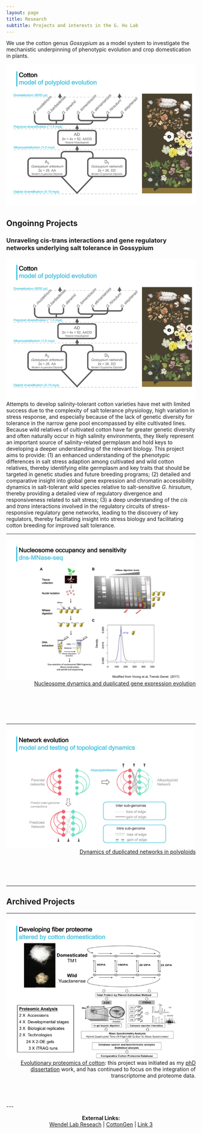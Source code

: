 ```yaml
---
layout: page
title: Research
subtitle: Projects and interests in the G. Hu Lab
---
```


We use the cotton genus *Gossypium* as a model system to investigate the mechanistic underpinning of phenotypic evolution and crop domestication in plants.

![](/research/cottonModel.png)

## Ongoinng Projects

### Unraveling cis-trans interactions and gene regulatory networks underlying salt tolerance in Gossypium
![](/research/cottonModel.png)  
Attempts to develop salinity-tolerant cotton varieties have met with limited success due to the complexity of salt tolerance physiology, high variation in stress response, and especially because of the lack of genetic diversity for tolerance in the narrow gene pool encompassed by elite cultivated lines. Because wild relatives of cultivated cotton have far greater genetic diversity and often naturally occur in high salinity environments, they likely represent an important source of salinity-related germplasm and hold keys to developing a deeper understanding of the relevant biology. This project aims to provide: (1) an enhanced understanding of the phenotypic differences in salt stress adaption among cultivated and wild cotton relatives, thereby identifying elite germplasm and key traits that should be targeted in genetic studies and future breeding programs; (2) detailed and comparative insight into global gene expression and chromatin accessibility dynamics in salt-tolerant wild species relative to salt-sensitive *G. hirsutum*, thereby providing a detailed view of regulatory divergence and responsiveness related to salt stress; (3) a deep understanding of the *cis* and *trans* interactions involved in the regulatory circuits of stress-responsive regulatory gene networks, leading to the discovery of key regulators, thereby facilitating insight into stress biology and facilitating cotton breeding for improved salt tolerance.

---
   
<p align="left">
  <img align="left" src="/research/dns.png" width="500">
</p>

<p align="right">
  <br><br><br><br><br><br>
  <a href="/research/nucleosomeEvo">Nucleosome dynamics and duplicated gene expression evolution</a>
  <br><br><br><br><br><br>
</p>

---
   
<p align="left">
  <img align="left" src="/research/NetworkEvo.png" width="500">
</p>

<p align="right">
  <br><br><br><br><br>
  <a href="/research/NetworkEvo">Dynamics of duplicated networks in polyploids</a>
  <br><br><br><br><br>
</p>

---
## Archived Projects
---
<p align="left">
  <img align="left" src="/research/proteomics.png" width="500">
</p>
<p align="right">
  <br><br><br><br>
  <a href="/research/proteomics">Evolutionary proteomics of cotton</a>: this project was initiated as my <a href="http://lib.dr.iastate.edu/etd/13415/">phD dissertation</a> work, and has continued to focus on the integration of transcriptome and proteome data.
  <br><br><br><br>
</p>
---

<div>
<p align="center">
  <b>External Links:</b><br>
  <a href="http://www.eeob.iastate.edu/faculty/WendelJ/research.htm">Wendel Lab Reseach</a> |
  <a href="https://www.cottongen.org">CottonGen</a> |
  <a href="#">Link 3</a>
  <br><br>
</p>
</div>
